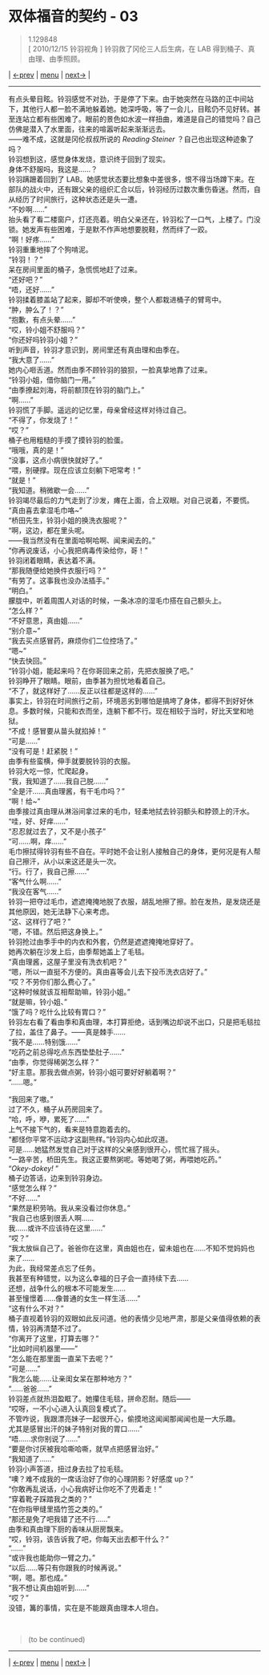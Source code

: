 # 双体福音的契约 - 03
> 1.129848  
> [ 2010/12/15 铃羽视角 ] 铃羽救了冈伦三人后生病，在 LAB 得到桶子、真由理、由季照顾。  

| [←prev](./0020) | [menu](../) | [next→](./0022) |

---

有点头晕目眩。铃羽感觉不对劲，于是停了下来。由于她突然在马路的正中间站下，其他行人都一脸不满地躲着她。她深呼吸，等了一会儿，目眩仍不见好转。甚至连站立都有些困难了。眼前的景色如水波一样扭曲，难道是自己的错觉吗？自己仿佛是潜入了水里面，往来的喧嚣听起来渐渐远去。  
——难不成，这就是冈伦叔叔所说的 *Reading·Steiner* ？自己也出现这种迹象了吗？  
铃羽想到这，感觉身体发烧，意识终于回到了现实。  
身体不舒服吗，我这是……？  
铃羽蹒跚着回到了 LAB。她感觉状态要比想象中差很多，恨不得当场蹲下来。在部队的战火中，还有跟父亲的组织汇合以后，铃羽经历过数次重伤昏迷。然而，自从经历了时间旅行，这种状态还是头一遭。  
“不妙啊……”  
抬头看了看二楼窗户，灯还亮着。明白父亲还在，铃羽松了一口气，上楼了。门没锁。她发声有些困难，于是默不作声地想要脱鞋，然而绊了一跤。  
“啊！好疼……”  
铃羽重重地摔了个狗啃泥。  
“铃羽！？”  
呆在房间里面的桶子，急慌慌地赶了过来。  
“还好吧？”  
“唔，还好……”  
铃羽揉着膝盖站了起来，脚却不听使唤，整个人都栽进桶子的臂弯中。  
“肿，肿么了！？”  
“抱歉，有点头晕……”  
“哎，铃小姐不舒服吗？”  
“你还好吗铃羽小姐？”  
听到声音，铃羽才意识到，房间里还有真由理和由季在。  
“我大意了……”  
她内心咂舌道。然而由季不顾铃羽的狼狈，一脸真挚地靠了过来。  
“铃羽小姐，借你脑门一用。”  
“由季撩起刘海，将前额顶在铃羽的脑门上。”  
“啊……”  
铃羽慌了手脚。遥远的记忆里，母亲曾经这样对待过自己。  
“不得了，你发烧了！”  
“哎？”  
桶子也用粗糙的手摸了摸铃羽的脸蛋。  
“哦哦，真的是！”  
“没事，这点小病很快就好了。”  
“喂，别硬撑。现在应该立刻躺下吧常考！”  
“就是！”  
“我知道。稍微歇一会……”  
铃羽竭尽最后的力气走到了沙发，瘫在上面，合上双眼。对自己说着，不要慌。  
“真由喜去拿湿毛巾咯\~”  
“桥田先生，铃羽小姐的换洗衣服呢？”  
“啊，这边，都在里头呢。  
 ——我当然没有在里面哈啊哈啊、闻来闻去的。”  
“你再说废话，小心我把病毒传染给你，哥！”  
铃羽闭着眼睛，表达着不满。  
“那我随便给她换件衣服行吗？”  
“有劳了。这事我也没办法插手。”  
“明白。”  
朦胧中，听着周围人对话的时候，一条冰凉的湿毛巾搭在自己额头上。  
“怎么样？”  
“不好意思，真由姐……”  
“别介意\~”  
“我去买点感冒药，麻烦你们二位控场了。”  
“嗯\~”  
“快去快回。”  
“铃羽小姐，能起来吗？在你哥回来之前，先把衣服换了吧。”  
铃羽睁开了眼睛。眼前，由季甚为担忧地看着自己。  
“不了，就这样好了……反正以往都是这样的……”  
事实上，铃羽在时间旅行之前，环境恶劣到哪怕是搞垮了身体，都得不到好好休息。多数时候，只能和衣而坐，连躺下都不行。现在相较于当时，好比天堂和地狱。  
“不成！感冒要从苗头就掐掉！”  
“可是……”  
“没有可是！赶紧脱！”  
由季有些蛮横，伸手就要脱铃羽的衣服。  
铃羽大吃一惊，忙爬起身。  
“我，我知道了……我自己脱……”  
“全是汗……真由理酱，有干毛巾吗？”  
“啊！给\~”  
由季接过真由理从淋浴间拿过来的毛巾，轻柔地拭去铃羽额头和脖颈上的汗水。  
“哇，好、好痒……”  
“忍忍就过去了，又不是小孩子”  
“可……啊，痒……”  
毛巾擦拭得铃羽有些不自在。平时她不会让别人接触自己的身体，更何况是有人帮自己擦汗，从小以来这还是头一次。  
“行。行了，我自己擦……”  
“客气什么啊……”  
“我没在客气……”  
铃羽一把夺过毛巾，遮遮掩掩地脱了衣服，胡乱地擦了擦。脸在发热，是发烧还是其他原因，她无法静下心来考虑。  
“这、这样行了吧？”  
“嗯，不错。然后把这身换上。”  
铃羽抢过由季手中的内衣和外套，仍然是遮遮掩掩地穿好了。  
她再次躺在沙发上后，由季帮她盖上了毛毯。  
“真由理酱，这屋子里没有洗衣机吧？”  
“嗯，所以一直挺不方便的。真由喜等会儿去下投币洗衣店好了。”  
“哎？不劳你们那么费心了。”  
“这种时候就该互相帮助嘛，铃羽小姐。”  
“就是嘛，铃小姐、”  
“饿了吗？吃什么比较有胃口？”  
铃羽左右看了看由季和真由理，本打算拒绝，话到嘴边却说不出口，只是把毛毯拉了拉，盖住了鼻子。——真是棘手……  
“我不是……特别饿……”  
“吃药之前总得吃点东西垫垫肚子……”  
“由季，你觉得稀粥怎么样？”  
“好主意。那我去做点粥，铃羽小姐可要好好躺着啊？”  
“……嗯。”  

“我回来了嗷。”  
过了不久，桶子从药房回来了。  
“哈，呼，咿，累死了……”  
上气不接下气的，看来是特意跑着去的。  
“都怪你平常不运动才这副熊样。”铃羽内心如此叹道。  
可是……她猛然发觉自己对于这样的父亲感到很开心，慌忙摇了摇头。  
“一路辛苦，桥田先生。我这正要熬粥呢。等她喝了粥，再喂她吃药。”  
“*Okey-dokey!* ”  
桶子边答话，边来到铃羽身边。  
“感觉怎么样？”  
“不好……”  
“果然是积劳呐。我从来没看过你休息。”  
“我自己也感到很丢人啊……  
 我……或许不应该待在这里……”  
“哎？”  
“我太放纵自己了。爸爸你在这里，真由姐也在，留未姐也在……不知不觉妈妈也来了……  
 为此，我经常差点忘了任务。  
 我甚至有种错觉，以为这么幸福的日子会一直持续下去……  
 还想，战争什么的根本不可能发生……  
 甚至憧憬着……像普通的女生一样生活……”  
“这有什么不对？”  
桶子直视着铃羽的双眼如此反问道。他的表情少见地严肃，那是父亲值得依赖的表情，铃羽再清楚不过了。  
“你离开了这里，打算去哪？”  
“比如时间机器里——”  
“怎么能在那里面一直呆下去呢？”  
“可是……”  
“我怎么能……让亲闺女呆在那种地方？”  
“……爸爸……”  
铃羽差点就热泪盈眶了。她攥住毛毯，拼命忍耐。随后——  
“哎呀，一不小心进入认真回复模式了。  
 不管咋说，我跟漂亮妹子一起很开心，偷摸地这闻闻那闻闻也是一大乐趣。  
 尤其是感冒出汗的妹子特别对我的胃口……”  
“唔……求你别说了……”  
“要是你讨厌被我哈嘶哈嘶，就早点把感冒治好。”  
“我知道了……”  
铃羽小声答道，扭过身去拉了拉毛毯。  
“噢？难不成我的一席话治好了你的心理阴影？好感度 up？”  
“你敢再乱说话，小心我病好让你吃不了兜着走！”  
“穿着靴子踩踏我之类的？”  
“在你指甲缝里插竹签之类的。”  
“那还是免了吧我错了还不行……”  
由季和真由理下厨的香味从厨房飘来。  
“哎，铃羽，该告诉我了吧，你每天出去都干什么？”  
“……”  
“或许我也能助你一臂之力。”  
“以后……等只有你跟我的时候再说。”  
“啊，嗯。那也成。”  
“我不想让真由姐听到……”  
“哎？”  
没错，篝的事情，实在是不能跟真由理本人坦白。  


<br/>

> (to be continued)
---

| [←prev](./0020) | [menu](../) | [next→](./0022) |
